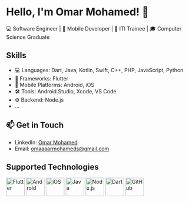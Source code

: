 # Hello, I'm Omar Mohamed! 👋

💻 Software Engineer | 📱 Mobile Developer | 🚀 ITI Trainee | 🎓 Computer Science Graduate

## Skills

- 💻 Languages: Dart, Java, Kotlin, Swift, C++, PHP, JavaScript, Python
- 📱 Frameworks: Flutter
- 📲 Mobile Platforms: Android, iOS
- 🛠 Tools: Android Studio, Xcode, VS Code
- ⚙️ Backend: Node.js
- ...

## 📫 Get in Touch

- LinkedIn: [Omar Mohamed](https://www.linkedin.com/in/omar-mohamed-318bb5247/)
- Email: omaaaarmohameds@gmail.com

## Supported Technologies

<img src="https://www.vectorlogo.zone/logos/flutterio/flutterio-icon.svg" alt="Flutter" width="50" height="50"/> 
<img src="https://www.vectorlogo.zone/logos/android/android-icon.svg" alt="Android" width="50" height="50"/> 
<img src="https://www.vectorlogo.zone/logos/apple/apple-icon.svg" alt="iOS" width="50" height="50"/> 
<img src="https://www.vectorlogo.zone/logos/java/java-icon.svg" alt="Java" width="50" height="50"/> 
<img src="path/to/your/nodejs-logo.png" alt="Node.js" width="50" height="50"/> 
<img src="https://www.vectorlogo.zone/logos/dartlang/dartlang-icon.svg" alt="Dart" width="50" height="50"/> 
<img src="https://www.vectorlogo.zone/logos/github/github-icon.svg" alt="GitHub" width="50" height="50"/>


<!--
**Omaar-Mohamed/Omaar-Mohamed** is a ✨ _special_ ✨ repository because its `README.md` (this file) appears on your GitHub profile.

Here are some ideas to get you started:

- 🔭 I’m currently working on ...
- 🌱 I’m currently learning ...
- 👯 I’m looking to collaborate on ...
- 🤔 I’m looking for help with ...
- 💬 Ask me about ...
- 📫 How to reach me: ...
- 😄 Pronouns: ...
- ⚡ Fun fact: ...
-->
